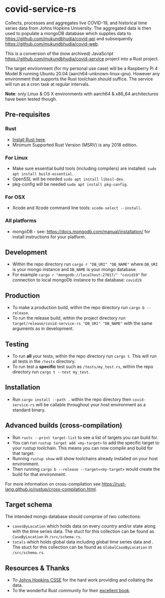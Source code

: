 # covid-service-rs

Collects, processes and aggregates live COVID-19, and historical time series data from Johns Hopkins University. The aggregated data is then used to populate a mongoDB database which supplies data to https://github.com/mukundbhudia/covid-api and subsequently https://github.com/mukundbhudia/covid-web.

This is a conversion of the (now archived) JavaScript https://github.com/mukundbhudia/covid-service project into a Rust project.

The target environment (for my personal use case) will be a Raspberry Pi 4 Model B running Ubuntu 20.04 (aarch64-unknown-linux-gnu). However any environment that supports the Rust toolchain should suffice. The service will run as a cron task at regular intervals.

**Note**: only Linux & OS X environments with aarch64 & x86_64 architectures have been tested though.

## Pre-requisites

### Rust

- [Install Rust here](https://www.rust-lang.org/tools/install).
- Minimum Supported Rust Version (MSRV) is any 2018 edition.

### For Linux

- Make sure essential build tools (including compilers) are installed: `sudo apt install build-essential`.
- OpenSSL will be needed `sudo apt install libssl-dev`.
- pkg-config will be needed `sudo apt install pkg-config`.

### For OSX

- Xcode and Xcode command line tools: `xcode-select --install`.

### All platforms

- mongoDB - see: https://docs.mongodb.com/manual/installation/ for install instructions for your platform.

## Development

- Within the repo directory run `cargo r "DB_URI" "DB_NAME"` where `DB_URI` is your mongo instance and `DB_NAME` is your mongo database.
- For example `cargo r "mongodb://localhost:27017/" "covid19"` for connection to local mongoDb instance to the database: `covid19`.

## Production

- To make a production build, within the repo directory run `cargo b --release`.
- To run the release build, within the project directory run `target/release/covid-service-rs "DB_URI" "DB_NAME"` with the same arguments as in development.

## Testing

- To run **all** your tests, within the repo directory run `cargo t`. This will run all tests in the `/tests` directory.
- To run test a **specific** test such as `/tests/my_test.rs`, within the repo directory run `cargo t --test my_test`.

## Installation

- Run `cargo install --path .` within the repo directory then `covid-service-rs` will be callable throughout your host environment as a standard binary.

## Advanced builds (cross-compilation)

- Run `rustc --print target-list` to see a list of targets you can build for.
- You can run `rustup target add <my-target>` to add the specific target to your rustup toolchain. This means you can now compile and build for that target.
- Running `rustup show` will show toolchains already installed on your host environment.
- Then running `cargo b --release --target=<my-target>` would create the build for that environment.

For more information on cross-compilation see https://rust-lang.github.io/rustup/cross-compilation.html.

## Target schema

The intended mongo database should comprise of two collections:

- `casesByLocation` which holds data on every country and/or state along with the time series data. The stuct for this collection can be found as `CaseByLocation` in `/src/schema.rs`.
- `totals` which holds global data including global time series data and . The stuct for this collection can be found as `GlobalCaseByLocation` in `/src/schema.rs`.

## Resources & Thanks

- To [Johns Hopkins CSSE](https://github.com/CSSEGISandData/COVID-19) for the hard work providing and collating the data.
- To the wonderful Rust community for their [excellent book](https://doc.rust-lang.org/book/).
